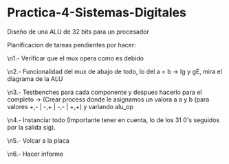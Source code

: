 # Practica-4-Sistemas-Digitales
Diseño de una ALU de 32 bits para un procesador


Planificacion de tareas pendientes por hacer: 


\n1.- Verificar que el mux opera como es debido 


\n2.- Funcionalidad del mux de abajo de todo, lo del a = b -> Ig y gE, mira el diagrama de la ALU 


\n3.- Testbenches para cada componente y despues hacerlo para el completo -> (Crear process donde le asignamos un valora a a y b (para valores +,- | -,+ | -,- | +,+) y variando alu_op


\n4.- Instanciar todo (Importante tener en cuenta, lo de los 31 0's seguidos por la salida sig). 

\n5.- Volcar a la placa 

\n6.- Hacer informe 
